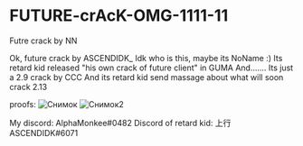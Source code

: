 # FUTURE-crAcK-OMG-1111-11
Futre crack by NN

Ok, future crack by ASCENDIDK_
Idk who is this, maybe its NoName :)
Its retard kid released "his own crack of future client" in GUMA
And.......
Its just a 2.9 crack by CCC
And its retard kid send massage about what will soon crack 2.13


proofs: 
![Снимок](https://user-images.githubusercontent.com/88434607/176426774-af8cd33d-74fe-4907-af07-30e15f66b640.PNG)
![Снимок2](https://user-images.githubusercontent.com/88434607/176426785-c5857148-b45a-433d-93d2-206cf639aa71.PNG)







My discord: AlphaMonkee#0482
Discord of retard kid: 上行ASCENDIDK#6071
